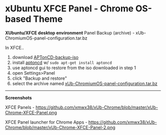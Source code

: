 # xUbuntu XFCE Panel - Chrome OS-based Theme

**XUbuntu/XFCE desktop environment** Panel Backup (archive) - xUb-ChromiumOS-panel-configuration.tar.bz

In XFCE..

  1. download [APTonCD-backup-iso](https://docs.google.com/uc?export=download&id=0Bxo2UqFllQcpcXFRYVhuU2xXLVk)
  2. install [aptoncd](http://downloads.sourceforge.net/aptoncd/) w/ `sudo apt-get install aptoncd`
  3. use aptoncd gui to restore from the iso downloaded in step 1
  4. open Settings>Panel
  5. click "Backup and restore"
  6. select the archive named [xUb-ChromiumOS-panel-configuration.tar.bz](https://github.com/xmwx38/xUb-Chrome/blob/master/xUb-ChromiumOS-panel-configuration.tar.bz2)

--------------

**Screenshots**

XFCE Panels - https://github.com/xmwx38/xUb-Chrome/blob/master/xUb-Chrome-XFCE-Panel.png

XFCE Panel launcher for Chrome Apps - https://github.com/xmwx38/xUb-Chrome/blob/master/xUb-Chrome-XFCE-Panel-2.png
